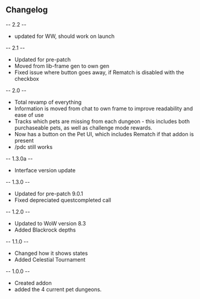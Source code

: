 ## Changelog

-- 2.2 --
* updated for WW, should work on launch

-- 2.1 --
* Updated for pre-patch
* Moved from lib-frame gen to own gen
* Fixed issue where button goes away, if Rematch is disabled with the checkbox

-- 2.0 --
* Total revamp of everything
* Information is moved from chat to own frame to improve readability and ease of use
* Tracks which pets are missing from each dungeon - this includes both purchaseable pets, as well as challenge mode rewards.
* Now has a button on the Pet UI, which includes Rematch if that addon is present
* /pdc still works

-- 1.3.0a --
* Interface version update

-- 1.3.0 --
* Updated for pre-patch 9.0.1
* Fixed depreciated questcompleted call

-- 1.2.0 --
* Updated to WoW version 8.3
* Added Blackrock depths

-- 1.1.0 --
* Changed how it shows states
* Added Celestial Tournament

-- 1.0.0 --
* Created addon
* added the 4 current pet dungeons.